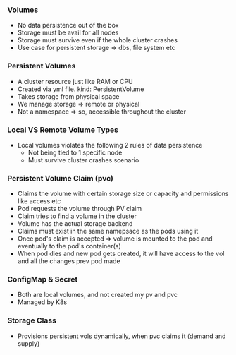 ### Volumes

- No data persistence out of the box
- Storage must be avail for all nodes
- Storage must survive even if the whole cluster crashes
- Use case for persistent storage => dbs, file system etc

### Persistent Volumes

- A cluster resource just like RAM or CPU
- Created via yml file. kind: PersistentVolume
- Takes storage from physical space
- We manage storage => remote or physical
- Not a namespace => so, accessible throughout the cluster

### Local VS Remote Volume Types

- Local volumes violates the following 2 rules of data persistence
  - Not being tied to 1 specific node
  - Must survive cluster crashes scenario

### Persistent Volume Claim (pvc)

- Claims the volume with certain storage size or capacity and permissions like access etc
- Pod requests the volume through PV claim
- Claim tries to find a volume in the cluster
- Volume has the actual storage backend
- Claims must exist in the same namepsace as the pods using it
- Once pod's claim is accepted => volume is mounted to the pod and eventually to the pod's container(s)
- When pod dies and new pod gets created, it will have access to the vol and all the changes prev pod made

### ConfigMap & Secret

- Both are local volumes, and not created my pv and pvc
- Managed by K8s

### Storage Class

- Provisions persistent vols dynamically, when pvc claims it (demand and supply)
